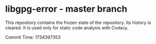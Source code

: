 # libgpg-error - master branch

This repository contains the frozen state of the repository.
Its history is cleared. It is used only for static code
analysis with Codacy.

Commit Time: 1734397353